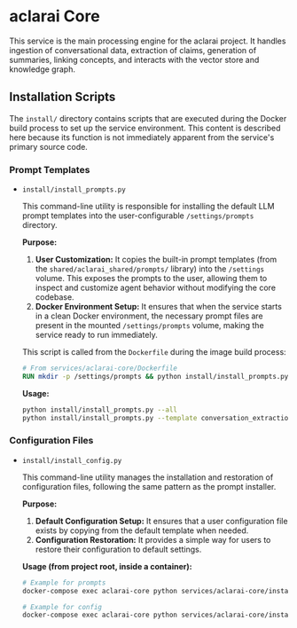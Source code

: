 # aclarai Core

This service is the main processing engine for the aclarai project. It handles ingestion of conversational data, extraction of claims, generation of summaries, linking concepts, and interacts with the vector store and knowledge graph.

## Installation Scripts

The `install/` directory contains scripts that are executed during the Docker build process to set up the service environment. This content is described here because its function is not immediately apparent from the service's primary source code.

### Prompt Templates

- `install/install_prompts.py`

  This command-line utility is responsible for installing the default LLM prompt templates into the user-configurable `/settings/prompts` directory.

  **Purpose:**

  1.  **User Customization:** It copies the built-in prompt templates (from the `shared/aclarai_shared/prompts/` library) into the `/settings` volume. This exposes the prompts to the user, allowing them to inspect and customize agent behavior without modifying the core codebase.
  2.  **Docker Environment Setup:** It ensures that when the service starts in a clean Docker environment, the necessary prompt files are present in the mounted `/settings/prompts` volume, making the service ready to run immediately.

  This script is called from the `Dockerfile` during the image build process:

  ```dockerfile
  # From services/aclarai-core/Dockerfile
  RUN mkdir -p /settings/prompts && python install/install_prompts.py --all --prompts-dir /settings/prompts
  ```

  **Usage:**
  ```bash
  python install/install_prompts.py --all
  python install/install_prompts.py --template conversation_extraction --force
  ```

### Configuration Files

- `install/install_config.py`

  This command-line utility manages the installation and restoration of configuration files, following the same pattern as the prompt installer.

  **Purpose:**

  1.  **Default Configuration Setup:** It ensures that a user configuration file exists by copying from the default template when needed.
  2.  **Configuration Restoration:** It provides a simple way for users to restore their configuration to default settings.

  **Usage (from project root, inside a container):**
  ```bash
  # Example for prompts
  docker-compose exec aclarai-core python services/aclarai-core/install/install_prompts.py --all

  # Example for config
  docker-compose exec aclarai-core python services/aclarai-core/install/install_config.py --force
  ```
